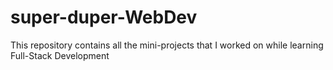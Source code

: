 # super-duper-WebDev
This repository contains all the mini-projects that I worked on while learning Full-Stack Development
